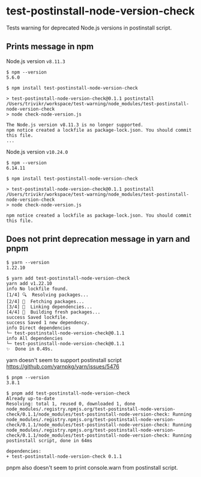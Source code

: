 # test-postinstall-node-version-check

Tests warning for deprecated Node.js versions in postinstall script.

## Prints message in npm

Node.js version `v8.11.3`

```console
$ npm --version
5.6.0

$ npm install test-postinstall-node-version-check

> test-postinstall-node-version-check@0.1.1 postinstall /Users/trivikr/workspace/test-warning/node_modules/test-postinstall-node-version-check
> node check-node-version.js

The Node.js version v8.11.3 is no longer supported.
npm notice created a lockfile as package-lock.json. You should commit this file.
...
```

Node.js version `v10.24.0`

```console
$ npm --version
6.14.11

$ npm install test-postinstall-node-version-check

> test-postinstall-node-version-check@0.1.1 postinstall /Users/trivikr/workspace/test-warning/node_modules/test-postinstall-node-version-check
> node check-node-version.js

npm notice created a lockfile as package-lock.json. You should commit this file.
```

## Does not print deprecation message in yarn and pnpm

```console
$ yarn --version
1.22.10

$ yarn add test-postinstall-node-version-check
yarn add v1.22.10
info No lockfile found.
[1/4] 🔍  Resolving packages...
[2/4] 🚚  Fetching packages...
[3/4] 🔗  Linking dependencies...
[4/4] 🔨  Building fresh packages...
success Saved lockfile.
success Saved 1 new dependency.
info Direct dependencies
└─ test-postinstall-node-version-check@0.1.1
info All dependencies
└─ test-postinstall-node-version-check@0.1.1
✨  Done in 0.49s.
```

yarn doesn't seem to support postinstall script https://github.com/yarnpkg/yarn/issues/5476

```console
$ pnpm --version
3.8.1

$ pnpm add test-postinstall-node-version-check
Already up-to-date
Resolving: total 1, reused 0, downloaded 1, done
node_modules/.registry.npmjs.org/test-postinstall-node-version-check/0.1.1/node_modules/test-postinstall-node-version-check: Running node_modules/.registry.npmjs.org/test-postinstall-node-version-check/0.1.1/node_modules/test-postinstall-node-version-check: Running node_modules/.registry.npmjs.org/test-postinstall-node-version-check/0.1.1/node_modules/test-postinstall-node-version-check: Running postinstall script, done in 64ms

dependencies:
+ test-postinstall-node-version-check 0.1.1
```

pnpm also doesn't seem to print console.warn from postinstall script.
